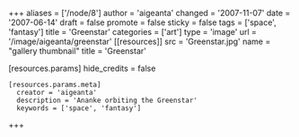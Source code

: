 +++
aliases = ['/node/8']
author = 'aigeanta'
changed = '2007-11-07'
date = '2007-06-14'
draft = false
promote = false
sticky = false
tags = ['space', 'fantasy']
title = 'Greenstar'
categories = ['art']
type = 'image'
url = '/image/aigeanta/greenstar'
[[resources]]
  src = 'Greenstar.jpg'
  name = "gallery thumbnail"
  title = 'Greenstar'

  [resources.params]
    hide_credits = false

    [resources.params.meta]
      creator = 'aigeanta'
      description = 'Ananke orbiting the Greenstar'
      keywords = ['space', 'fantasy']
+++
